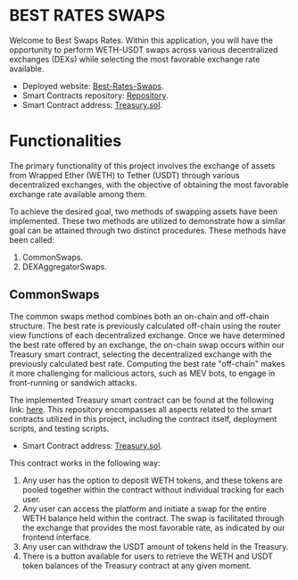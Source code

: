 # BEST RATES SWAPS

Welcome to Best Swaps Rates. Within this application, you will have the opportunity to perform WETH-USDT swaps across various decentralized exchanges (DEXs) while selecting the most favorable exchange rate available.

- Deployed website: [Best-Rates-Swaps](https://best-rates-swaps-ui.vercel.app/).
- Smart Contracts repository: [Repository](https://github.com/JMariadlcs/best-rate-swaps).
- Smart Contract address: [Treasury.sol](0x997d3168776d9AF7A60d3664E1e69704e72F38b0).

# Functionalities

The primary functionality of this project involves the exchange of assets from Wrapped Ether (WETH) to Tether (USDT) through various decentralized exchanges, with the objective of obtaining the most favorable exchange rate available among them.

To achieve the desired goal, two methods of swapping assets have been implemented. These two methods are utilized to demonstrate how a similar goal can be attained through two distinct procedures. These methods have been called:

1. CommonSwaps.
2. DEXAggregatorSwaps.

## CommonSwaps
The common swaps method combines both an on-chain and off-chain structure. The best rate is previously calculated off-chain using the router view functions of each decentralized exchange. Once we have determined the best rate offered by an exchange, the on-chain swap occurs within our Treasury smart contract, selecting the decentralized exchange with the previously calculated best rate. Computing the best rate "off-chain" makes it more challenging for malicious actors, such as MEV bots, to engage in front-running or sandwich attacks.

The implemented Treasury smart contract can be found at the following link: [here](https://github.com/JMariadlcs/best-rate-swaps). This repository encompasses all aspects related to the smart contracts utilized in this project, including the contract itself, deployment scripts, and testing scripts.

- Smart Contract address: [Treasury.sol](0x997d3168776d9AF7A60d3664E1e69704e72F38b0).

This contract works in the following way:
1. Any user has the option to deposit WETH tokens, and these tokens are pooled together within the contract without individual tracking for each user.
2. Any user can access the platform and initiate a swap for the entire WETH balance held within the contract. The swap is facilitated through the exchange that provides the most favorable rate, as indicated by our frontend interface.
3. Any user can withdraw the USDT amount of tokens held in the Treasury.
4. There is a button available for users to retrieve the WETH and USDT token balances of the Treasury contract at any given moment.